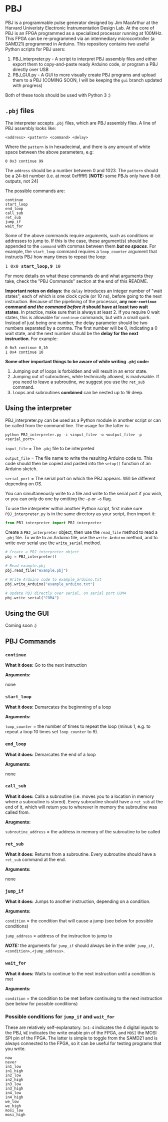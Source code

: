 # PBJ

PBJ is a programmable pulse generator designed by Jim MacArthur at the Harvard Univeristy Electronic Instrumentation Design Lab. At the core of PBJ is an FPGA programmed 
as a specialized processor running at 100MHz. This FPGA can be re-programmed via an intermediary microcontroller (a SAMD21) programmed in Arduino. This repository contains
two useful Python scripts for PBJ users:

1. PBJ_interpreter.py - A script to interpret PBJ assembly files and either export them to copy-and-paste ready Arduino code, or program a PBJ directly over USB
2. PBJ_GUI.py - A GUI to more visually create PBJ programs and upload them to a PBJ (COMING SOON, I will be keeping the `gui` branch updated with progress)

Both of these tools should be used with Python 3 :) 

## `.pbj` files

The interpreter accepts `.pbj` files, which are PBJ assembly files. A line of PBJ assembly looks like:

```
<address> <pattern> <command> <delay>
```
Where the `pattern` is in hexadecimal, and there is any amount of white space between the above parameters, e.g:

```
0 0x3 continue 99
```

The `address` should be a number between 0 and 1023. The `pattern` should be a 24-bit number (i.e. at most 0xffffff) [**NOTE:** some PBJs only have 8-bit outputs, not 24]

The possible commands are:

```
continue
start_loop
end_loop
call_sub
ret_sub
jump_if
wait_for
```

Some of the above commands require arguments, such as conditions or addresses to jump to. If this is the case, these argument(s) should be appended to the `command` with
commas between them ***but no spaces***. For example, the `start_loop` command requires a `loop_counter` argument that instructs PBJ how many times to repeat the loop:

<pre>
1 0x0 <b>start_loop,9</b> 10
</pre>

For more details on what these commands do and what arguments they take, check the "PBJ Commands" section at the end of this README.

**Important notes on delays:** the `delay` introduces an integer number of "wait states", each of which is one clock cycle (or 10 ns), before going to the next instruction. 
Because of the pipelining of the processor, **any non-`continue` command *and the command before it* should have at least two wait states**. 
In practice, make sure that <delay> is always at least 2. If you require 0 wait states, this is allowable for `continue` commands, but with a small quirk. 
Instead of just being one number, the delay parameter should be two numbers separated by a comma. The first number will be 0, indicating a 0 wait state, and 
the next number should be the **delay for the next instruction**. For example:
```
0 0x3 continue 0,10
1 0x4 continue 10
```

**Some other important things to be aware of while writing `.pbj` code:** 
1. Jumping out of loops is forbidden and will result in an error state.
2. Jumping out of subroutines, while technically allowed, is inadvisable. If you need to leave a subroutine, we suggest you use the `ret_sub` command.
3. Loops and subroutines **combined** can be nested up to 16 deep.

## Using the interpreter

PBJ_interpreter.py can be used as a Python module in another script or can be called from the command line. The usage for the latter is:

```
python PBJ_interpreter.py -i <input_file> -o <output_file> -p <serial_port>
```

`input_file` = The `.pbj` file to be interpreted

`output_file` = The file name to write the resulting Arduino code to. This code should then be copied and pasted into the `setup()` function of an Arduino sketch.

`serial_port` = The serial port on which the PBJ appears. Will be different depending on OS. 

You can simultaneously write to a file and write to the serial port if you wish, or you can only do one by omitting the `-p` or `-o` flag. 

To use the interpreter within another Python script, first make sure `PBJ_interpreter.py` is in the same directory as your script, then import it:

```python
from PBJ_interpreter import PBJ_interpreter
```

Create a `PBJ_interpreter` object, then use the `read_file` method to read a `.pbj` file. To write to an Arduino file, use the `write_Arduino` method, and to write over
serial use the `write_serial` method. 

```python
# Create a PBJ_interpreter object
pbj = PBJ_interpreter() 

# Read example.pbj
pbj.read_file("example.pbj") 

# Write Arduino code to example_arduino.txt
pbj.write_Arduino("example_arduino.txt")

# Update PBJ directly over serial, on serial port COM4
pbj.write_serial("COM4")
```
## Using the GUI

Coming soon :)

## PBJ Commands

### `continue`

**What it does:** Go to the next instruction

**Arguments:** 

none

### `start_loop`

 **What it does:** Demarcates the beginnning of a loop
 
 **Arguments:** 
 
 `loop_counter` = the number of times to repeat the loop (minus 1, e.g. to repeat a loop 10 times set `loop_counter` to 9).
 
 ### `end_loop`
 
 **What it does:** Demarcates the end of a loop
 
 **Arguments:** 
 
 none
 
 ### `call_sub`
 
 **What it does:** Calls a subroutine (i.e. moves you to a location in memory where a subroutine is stored). Every subroutine should have a `ret_sub` at the end of it,
 which will return you to wherever in memory the subroutine was called from. 
 
 **Arugments:**
 
 `subroutine_address` = the address in memory of the subroutine to be called
 
 ### `ret_sub`
 
 **What it does:** Returns from a subroutine. Every subroutine should have a `ret_sub` command at the end.
 
 **Arguments:**
 
 none
 
 ### `jump_if`
 
 **What it does:** Jumps to another instruction, depending on a condition.
 
 **Arguments:**
 
 `condition` = the condition that will cause a jump (see below for possible conditions)
 
 `jump_address` = address of the instruction to jump to
 
 ***NOTE:*** the arguments for `jump_if` should always be in the order `jump_if,<condition>,<jump_address>`.
 
 ### `wait_for`
 
 **What it does:** Waits to continue to the next instruction until a condition is met
 
 **Arguments:**
 
 `condition` = the condition to be met before continuing to the next instruction (see below for possible conditions)
 
 ### Possible conditions for `jump_if` and `wait_for`
 
 These are relatively self-explanatory. `In1-4` indicates the 4 digital inputs to the PBJ, `WE` indicates the write enable pin of the FPGA, and `MOSI` the MOSI SPI pin of
 the FPGA. The latter is simple to toggle from the SAMD21 and is always connected to the FPGA, so it can be useful for testing programs that you write.
 
 ```
 now
 never
 in1_low
 in1_high
 in2_low
 in2_high
 in3_low
 in3_high
 in4_low
 in4_high
 we_low
 we_high
 mosi_low
 mosi_high
 ```
 
